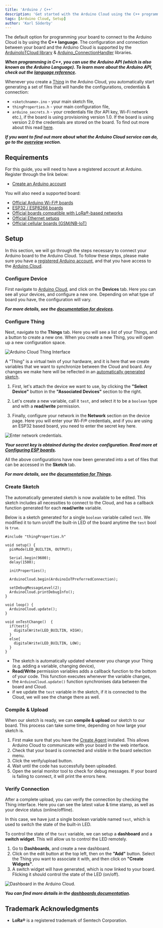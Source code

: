 ```yaml
---
title: 'Arduino / C++'
description: 'Get started with the Arduino Cloud using the C++ programming language.'
tags: [Arduino Cloud, Setup]
author: 'Karl Söderby'
---
```


The default option for programming your board to connect to the Arduino Cloud is by using the **C++ language**. The configuration and connection between your board and the Arduino Cloud is supported by the [ArduinoIoTCloud library](https://github.com/arduino-libraries/ArduinoIoTCloud) & [Arduino_ConnectionHandler](https://github.com/arduino-libraries/Arduino_ConnectionHandler) libraries.

***When programming in C++, you can use the Arduino API (which is also known as the Arduino Language). To learn more about the Arduino API, check out the [language reference](https://www.arduino.cc/reference/en/).***

Whenever you create a [Thing](/arduino-cloud/cloud-interface/things) in the Arduino Cloud, you automatically start generating a set of files that will handle the configurations, credentials & connection:
- `<sketchname>.ino` - your main sketch file,
- `thingProperties.h` - your main configuration file,
- `arduino_secrets.h` - your credentials file (for API key, Wi-Fi network etc.), if the board is using provisioning version 1.0. If the board is using version 2.0 the credentials are stored on the board. To find out more about this read [here](https://docs.arduino.cc/arduino-cloud/hardware/device-provisioning/).

***If you want to find out more about what the Arduino Cloud service can do, go to the [overview](/arduino-cloud/guides/overview) section.*** 

## Requirements

For this guide, you will need to have a registered account at Arduino. Register through the link below:
- [Create an Arduino account](https://login.arduino.cc/login)

You will also need a supported board:
- [Official Arduino Wi-Fi® boards](/arduino-cloud/hardware/wifi)
- [ESP32 / ESP8266 boards](/arduino-cloud/hardware/wifi#configure-esp-boards)
- [Official boards compatible with LoRa®-based networks](/arduino-cloud/hardware/lora) 
- [Official Ethernet setups](/arduino-cloud/hardware/ethernet)
- [Official cellular boards (GSM/NB-IoT)](/arduino-cloud/hardware/cellular)

## Setup

In this section, we will go through the steps necessary to connect your Arduino board to the Arduino Cloud. To follow these steps, please make sure you have a [registered Arduino account](https://login.arduino.cc/login), and that you have access to the [Arduino Cloud](https://app.arduino.cc/).

### Configure Device

First navigate to [Arduino Cloud](https://app.arduino.cc/), and click on the **Devices** tab. Here you can see all your devices, and configure a new one. Depending on what type of board you have, the configuration will vary.

***For more details, see the [documentation for devices](/arduino-cloud/hardware/devices).***

### Configure Thing

Next, navigate to the **Things** tab. Here you will see a list of your Things, and a button to create a new one. When you create a new Thing, you will open up a new configuration space.

![Arduino Cloud Thing Interface](assets/thing-config.png)

A "Thing" is a virtual twin of your hardware, and it is here that we create variables that we want to synchronize between the Cloud and board. Any changes we make here will be reflected in an [automatically generated sketch](/arduino-cloud/cloud-interface/sketches#iot-sketches).

1. First, let's attach the device we want to use, by clicking the **"Select Device"** button in the **"Associated Devices"** section to the right. 
2. Let's create a new variable, call it `test`, and select it to be a `boolean` type and with a **read/write** permission.

3. Finally, configure your network in the **Network** section on the device page. Here you will enter your Wi-Fi® credentials, and if you are using an ESP32 based board, you need to enter the secret key here.


![Enter network credentials.](assets/esp32-only.png)

***Your secret key is obtained during the device configuration. Read more at [Configuring ESP boards](/arduino-cloud/hardware/wifi#configure-esp-boards).***

All the above configurations have now been generated into a set of files that can be accessed in the **Sketch** tab.

***For more details, see the [documentation for Things](/arduino-cloud/cloud-interface/things).***

### Create Sketch

The automatically generated sketch is now available to be edited. This sketch includes all necessities to connect to the Cloud, and has a callback function generated for each **read/write** variable.

Below is a sketch generated for a single `boolean` variable called `test`. We modified it to turn on/off the built-in LED of the board anytime the `test` bool is `true`.

```arduino
#include "thingProperties.h"

void setup() {
  pinMode(LED_BUILTIN, OUTPUT);  

  Serial.begin(9600);
  delay(1500); 

  initProperties();

  ArduinoCloud.begin(ArduinoIoTPreferredConnection);
  
  setDebugMessageLevel(2);
  ArduinoCloud.printDebugInfo();
}

void loop() {
  ArduinoCloud.update();
}

void onTestChange()  {
  if(test){
    digitalWrite(LED_BUILTIN, HIGH);
  }
  else{
    digitalWrite(LED_BUILTIN, LOW);
  }
}
```

- The sketch is automatically updated whenever you change your Thing (e.g. adding a variable, changing device),
- **Read/Write** permission variables adds a callback function to the bottom of your code. This function executes whenever the variable changes,
- the `ArduinoCloud.update()` function synchronises data between the board and Cloud.
- if we update the `test` variable in the sketch, if it is connected to the Cloud, we will see the change there as well. 

### Compile & Upload

When our sketch is ready, we can **compile & upload** our sketch to our board. This process can take some time, depending on how large your sketch is.

1. First make sure that you have the [Create Agent](https://create.arduino.cc/getting-started/plugin/welcome) installed. This allows Arduino Cloud to communicate with your board in the web interface.
2. Check that your board is connected and visible in the board selection menu.
3. Click the verify/upload button.
4. Wait until the code has successfully been uploaded.
5. Open the serial monitor tool to check for debug messages. If your board is failing to connect, it will print the errors here.

### Verify Connection

After a complete upload, you can verify the connection by checking the Thing interface. Here you can see the latest value & time stamp, as well as your device status (online/offline).

In this case, we have just a single boolean variable named `test`, which is used to switch the state of the built-in LED.

To control the state of the `test` variable, we can setup a **dashboard** and a **switch widget**. This will allow us to control the LED remotely.

1. Go to **Dashboards**, and create a new dashboard.
2. Click on the edit button at the top left, then on the **"Add"** button. Select the Thing you want to associate it with, and then click on **"Create Widgets"**.
3. A switch widget will have generated, which is now linked to your board. Flicking it should control the state of the LED (on/off).

![Dashboard in the Arduino Cloud.](assets/dashboard.png)

***You can find more details in the [dashboards documentation](/arduino-cloud/cloud-interface/dashboard-widgets).***

## Trademark Acknowledgments

- **LoRa®** is a registered trademark of Semtech Corporation.